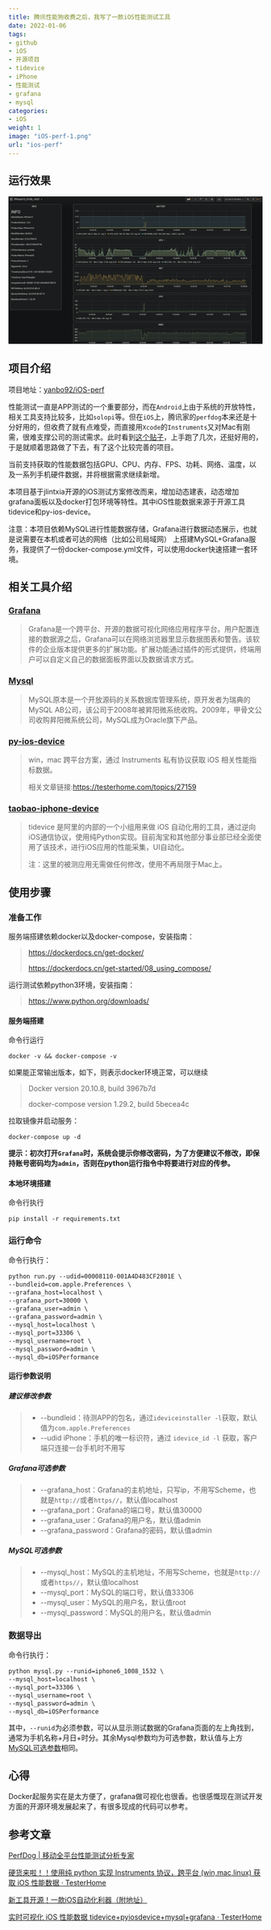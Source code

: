```yaml
---
title: 腾讯性能狗收费之后，我写了一款iOS性能测试工具
date: 2022-01-06
tags:
- github
- iOS
- 开源项目
- tidevice
- iPhone
- 性能测试
- grafana
- mysql
categories:
- iOS
weight: 1
image: "iOS-perf-1.png"
url: "ios-perf"
---
```




## 运行效果

![ios-perf](iOS-perf-1.png)


## 项目介绍

项目地址：[yanbo92/iOS-perf](https://github.com/yanbo92/iOS-perf)

性能测试一直是APP测试的一个重要部分，而在`Android`上由于系统的开放特性，相关工具支持比较多，比如`solopi`等。但在`iOS`上，腾讯家的`perfdog`本来还是十分好用的，但收费了就有点难受，而直接用`Xcode`的`Instruments`又对Mac有刚需，很难支撑公司的测试需求。此时看到[这个贴子](http://testerhome.com/topics/31066)，上手跑了几次，还挺好用的，于是就顺着思路做了下去，有了这个比较完善的项目。

当前支持获取的性能数据包括GPU、CPU、内存、FPS、功耗、网络、温度，以及一系列手机硬件数据，并将根据需求继续新增。

本项目基于jlintxia开源的iOS测试方案修改而来，增加动态建表，动态增加grafana面板以及docker打包环境等特性。其中iOS性能数据来源于开源工具tidevice和py-ios-device。

注意：本项目依赖MySQL进行性能数据存储，Grafana进行数据动态展示，也就是说需要在本机或者可达的网络（比如公司局域网） 上搭建MySQL+Grafana服务，我提供了一份docker-compose.yml文件，可以使用docker快速搭建一套环境。



## 相关工具介绍

### [Grafana](https://grafana.com/)

> Grafana是一个跨平台、开源的数据可视化网络应用程序平台。用户配置连接的数据源之后，Grafana可以在网络浏览器里显示数据图表和警告。该软件的企业版本提供更多的扩展功能。扩展功能通过插件的形式提供，终端用户可以自定义自己的数据面板界面以及数据请求方式。

### [Mysql](https://www.mysql.com/cn/)

> MySQL原本是一个开放源码的关系数据库管理系统，原开发者为瑞典的MySQL AB公司，该公司于2008年被昇阳微系统收购。2009年，甲骨文公司收购昇阳微系统公司，MySQL成为Oracle旗下产品。



### [py-ios-device](https://github.com/YueChen-C/py-ios-device)

> win，mac 跨平台方案，通过 Instruments 私有协议获取 iOS 相关性能指标数据。
>
> 相关文章链接:https://testerhome.com/topics/27159



### [taobao-iphone-device](https://github.com/alibaba/taobao-iphone-device)

> tidevice 是阿里的内部的一个小组用来做 iOS 自动化用的工具，通过逆向iOS通信协议，使用纯Python实现。目前淘宝和其他部分事业部已经全面使用了该技术，进行iOS应用的性能采集，UI自动化。
>
> 注：这里的被测应用无需做任何修改，使用不再局限于Mac上。



## 使用步骤

### 准备工作

服务端搭建依赖docker以及docker-compose，安装指南：

>https://dockerdocs.cn/get-docker/
>
>https://dockerdocs.cn/get-started/08_using_compose/

运行测试依赖python3环境，安装指南：

>https://www.python.org/downloads/


#### 服务端搭建

命令行运行

```
docker -v && docker-compose -v
```

如果能正常输出版本，如下，则表示docker环境正常，可以继续

>Docker version 20.10.8, build 3967b7d
>
>docker-compose version 1.29.2, build 5becea4c

拉取镜像并启动服务：

```
docker-compose up -d  
```
**提示：初次打开`Grafana`时，系统会提示你修改密码，为了方便建议不修改，即保持账号密码均为`admin`，否则在python运行指令中将要进行对应的传参。**



#### 本地环境搭建

命令行执行

```
pip install -r requirements.txt
```






### 运行命令
命令行执行：
```shell
python run.py --udid=00008110-001A4D483CF2801E \
--bundleid=com.apple.Preferences \
--grafana_host=localhost \
--grafana_port=30000 \
--grafana_user=admin \
--grafana_password=admin \
--mysql_host=localhost \
--mysql_port=33306 \
--mysql_username=root \
--mysql_password=admin \
--mysql_db=iOSPerformance
```


#### 运行参数说明



##### 建议修改参数

>- --bundleid：待测APP的包名，通过`ideviceinstaller -l`获取，默认值为`com.apple.Preferences`
>- --udid iPhone：手机的唯一标识符，通过 `idevice_id -l` 获取，客户端只连接一台手机时不用写



##### Grafana可选参数

> - --grafana_host：Grafana的主机地址，只写ip，不用写Scheme，也就是`http://`或者`https//`，默认值localhost
> - --grafana_port：Grafana的端口号，默认值30000
> - --grafana_user：Grafana的用户名，默认值admin
> - --grafana_password：Grafana的密码，默认值admin



##### MySQL可选参数

> - --mysql_host：MySQL的主机地址，不用写Scheme，也就是`http://`或者`https//`，默认值localhost
> - --mysql_port：MySQL的端口号，默认值33306
> - --mysql_user：MySQL的用户名，默认值root
> - --mysql_password：MySQL的用户名，默认值admin



### 数据导出

命令行执行：
```shell
python mysql.py --runid=iphone6_1008_1532 \
--mysql_host=localhost \
--mysql_port=33306 \
--mysql_username=root \
--mysql_password=admin \
--mysql_db=iOSPerformance
```

其中，`--runid`为必须参数，可以从显示测试数据的Grafana页面的左上角找到，通常为手机名称+月日+时分。其余Mysql参数均为可选参数，默认值与上方[MySQL可选参数](#MySQL可选参数)相同。



## 心得

Docker起服务实在是太方便了，grafana做可视化也很香。也很感慨现在测试开发方面的开源环境发展起来了，有很多现成的代码可以参考。



## 参考文章

[PerfDog | 移动全平台性能测试分析专家](https://perfdog.qq.com/)

[硬货来啦！！使用纯 python 实现 Instruments 协议，跨平台 (win,mac,linux) 获取 iOS 性能数据 · TesterHome](https://testerhome.com/topics/27159)

[新工具开源！一款iOS自动化利器（附地址）](https://tech.taobao.org/news/lxhg5l)

[实时可视化 iOS 性能数据 tidevice+pyiosdevice+mysql+grafana · TesterHome](http://testerhome.com/topics/31066)
